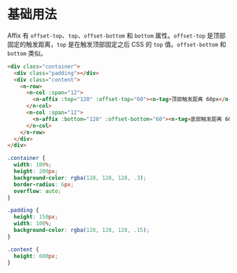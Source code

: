 # 基础用法
Affix 有 `offset-top`、`top`、`offset-bottom` 和 `bottom` 属性。`offset-top` 是顶部固定的触发距离，`top` 是在触发顶部固定之后 CSS 的 `top` 值。`offset-bottom` 和 `bottom` 类似。
```html
<div class="container">
  <div class="padding"></div>
  <div class="content">
    <n-row>
      <n-col :span="12">
        <n-affix :top="120" :offset-top="60"><n-tag>顶部触发距离 60px</n-tag></n-affix>
      </n-col>
      <n-col :span="12">
        <n-affix :bottom="120" :offset-bottom="60"><n-tag>底部触发距离 60px</n-tag></n-affix>
      </n-col>
    </n-row>
  </div>
</div>
```
```css
.container {
  width: 100%;
  height: 200px;
  background-color: rgba(128, 128, 128, .3);
  border-radius: 6px;
  overflow: auto;
}

.padding {
  height: 150px;
  width: 100%;
  background-color: rgba(128, 128, 128, .15);
}

.content {
  height: 600px;
}
```